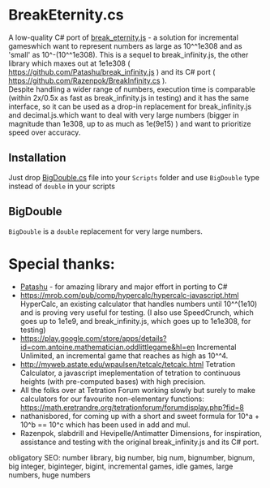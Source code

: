 ﻿# BreakEternity.cs
A low-quality C# port of [break_eternity.js](https://github.com/Patashu/break_eternity.js) - a solution for incremental gameswhich want to represent numbers as large as 10^^1e308 and as 'small' as 10^-(10^^1e308). This is a sequel to break_infinity.js, the other library which maxes out at 1e1e308 ( https://github.com/Patashu/break_infinity.js ) and its C# port ( https://github.com/Razenpok/BreakInfinity.cs ).  
Despite handling a wider range of numbers, execution time is comparable (within 2x/0.5x as fast as break_infinity.js in testing) and it has the same interface, so it can be used as a drop-in replacement for break_infinity.js and decimal.js.which want to deal with very large numbers (bigger in magnitude than 1e308, up to as much as 1e(9e15) ) and want to prioritize speed over accuracy.

## Installation

Just drop [BigDouble.cs](https://github.com/Pannoniae/BreakEternity.cs/blob/master/BreakEternity/BigDouble.cs) file into your `Scripts` folder and use `BigDouble` type instead of `double` in your scripts

## BigDouble
`BigDouble` is a `double` replacement for very large numbers.

# Special thanks:
- [Patashu](https://github.com/Patashu) - for amazing library and major effort in porting to C#
- https://mrob.com/pub/comp/hypercalc/hypercalc-javascript.html HyperCalc, an existing calculator that handles numbers until 10^^(1e10) and is proving very useful for testing. (I also use SpeedCrunch, which goes up to 1e1e9, and break_infinity.js, which goes up to 1e1e308, for testing)
- https://play.google.com/store/apps/details?id=com.antoine.mathematician.oddlittlegame&hl=en Incremental Unlimited, an incremental game that reaches as high as 10^^4.
- http://myweb.astate.edu/wpaulsen/tetcalc/tetcalc.html Tetration Calculator, a javascript imeplementation of tetration to continuous heights (with pre-computed bases) with high precision.
- All the folks over at Tetration Forum working slowly but surely to make calculators for our favourite non-elementary functions: https://math.eretrandre.org/tetrationforum/forumdisplay.php?fid=8
- nathanisbored, for coming up with a short and sweet formula for 10^a + 10^b == 10^c which has been used in add and mul.
- Razenpok, slabdrill and Hevipelle/Antimatter Dimensions, for inspiration, assistance and testing with the original break_infinity.js and its C# port.

obligatory SEO: number library, big number, big num, bignumber, bignum, big integer, biginteger, bigint, incremental games, idle games, large numbers, huge numbers
